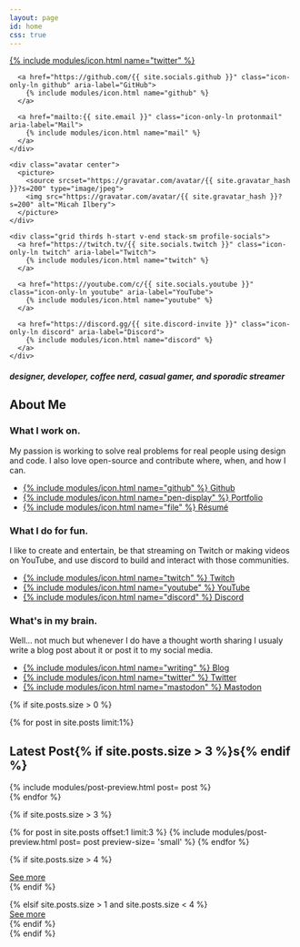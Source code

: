 ```yaml
---
layout: page
id: home
css: true
---
```


<section class="grid">
  <div class="grid center thirds">
    <div class="grid thirds end stack-sm profile-socials">
      <a href="https://twitter.com/{{ site.socials.twitter }}" class="icon-only-ln twitter" aria-label="Twitter">
        {% include modules/icon.html name="twitter"  %}
      </a>

      <a href="https://github.com/{{ site.socials.github }}" class="icon-only-ln github" aria-label="GitHub">
        {% include modules/icon.html name="github" %}
      </a>

      <a href="mailto:{{ site.email }}" class="icon-only-ln protonmail" aria-label="Mail">
        {% include modules/icon.html name="mail" %}
      </a>
    </div>

    <div class="avatar center">
      <picture>
        <source srcset="https://gravatar.com/avatar/{{ site.gravatar_hash }}?s=200" type="image/jpeg">
        <img src="https://gravatar.com/avatar/{{ site.gravatar_hash }}?s=200" alt="Micah Ilbery">
      </picture>
    </div>

    <div class="grid thirds h-start v-end stack-sm profile-socials">
      <a href="https://twitch.tv/{{ site.socials.twitch }}" class="icon-only-ln twitch" aria-label="Twitch">
        {% include modules/icon.html name="twitch" %}
      </a>

      <a href="https://youtube.com/c/{{ site.socials.youtube }}" class="icon-only-ln youtube" aria-label="YouTube">
        {% include modules/icon.html name="youtube" %}
      </a>

      <a href="https://discord.gg/{{ site.discord-invite }}" class="icon-only-ln discord" aria-label="Discord">
        {% include modules/icon.html name="discord" %}
      </a>
    </div>
  </div>
  <div class="center text-center">
    <h5>designer, developer, coffee nerd, casual gamer, and sporadic streamer</h5>
  </div>
</section>

<section class="grid">
  <div>
    <h1 class="accent-lined">About Me</h1>
  </div>
  <div class="grid center thirds stack-lg">
    <div class="grid gapless panel">
      <h3>What I work on.</h3>
      <p>My passion is working to solve real problems for real people using design and code. I also love open-source and contribute where, when, and how I can.</p>
      <ul class="ln-list v-end">
        <li>
          <a href="https://github.com/{{ site.socials.github }}" class="icon-ln github">
            {% include modules/icon.html name="github" %}
            Github
          </a>
        </li>
        <li>
          <a href="/portfolio/" class="icon-ln alt-ln purple">
            {% include modules/icon.html name="pen-display" %}
            Portfolio
          </a>
        </li>
        <li>
          <a href="/resume/" class="icon-ln alt-ln blue">
            {% include modules/icon.html name="file" %}
            Résumé
          </a>
        </li>
      </ul>
    </div>
    <div class="grid gapless panel">
      <h3>What I do for fun.</h3>
      <p>I like to create and entertain, be that streaming on Twitch or making videos on YouTube, and use discord to build and interact with those communities.</p>
      <ul class="ln-list v-end">
        <li>
          <a href="https://twitch.tv/{{ site.socials.twitch }}" class="icon-ln twitch">
            {% include modules/icon.html name="twitch" %}
            Twitch
          </a>
        </li>
        <li>
          <a href="https://youtube.com/c/{{ site.socials.youtube }}" class="icon-ln youtube">
            {% include modules/icon.html name="youtube" %}
            YouTube
          </a>
        </li>
        <li>
          <a href="https://discord.gg/{{ site.discord-invite }}" class="icon-ln discord">
            {% include modules/icon.html name="discord" %}
            Discord
          </a>
        </li>
      </ul>
    </div>
    <div class="grid gapless panel">
      <h3>What's in my brain.</h3>
      <p>Well… not much but whenever I do have a thought worth sharing I usualy write a blog post about it or post it to my social media.</p>
      <ul class="ln-list v-end">
        <li>
          <a href="/blog/" class="icon-ln rss">
            {% include modules/icon.html name="writing" %}
            Blog
          </a>
        </li>
        <li>
          <a href="https://twitter.com/{{ site.socials.twitter }}" class="icon-ln twitter">
            {% include modules/icon.html name="twitter" %}
            Twitter
          </a>
        </li>
        <li>
          <a href="https://{{ site.socials.mastodon.instance }}/@{{ site.socials.mastodon.username }}}" class="icon-ln mastodon">
            {% include modules/icon.html name="mastodon" %}
            Mastodon
          </a>
        </li>
      </ul>
    </div>
  </div>
</section>

{% if site.posts.size > 0 %}
<section class="grid">
  {% for post in site.posts limit:1%}
  <div>
    <h2 class="accent-lined">Latest Post{% if site.posts.size > 3 %}s{% endif %}</h2>
    {% include modules/post-preview.html post= post %}
  </div>
  {% endfor %}

  {% if site.posts.size > 3 %}
  <div class="grid thirds stack-md sm-preview">
  {% for post in site.posts offset:1 limit:3 %}
    {% include modules/post-preview.html post= post preview-size= 'small' %}
  {% endfor %}

  {% if site.posts.size > 4 %}
    <div class="grid span-3">
      <div class="grid end stretch-sm">
        <a href="/blog/" class="btn tertiary">
          See more
        </a>
      </div>
    </div>
  {% endif %}
  </div>
  {% elsif site.posts.size > 1 and site.posts.size < 4 %}
  <div class="grid">
    <div class="grid end stretch-sm">
      <a href="/blog/" class="btn tertiary">
        See more
      </a>
    </div>
  </div>
  {% endif %}
</section>
{% endif %}
